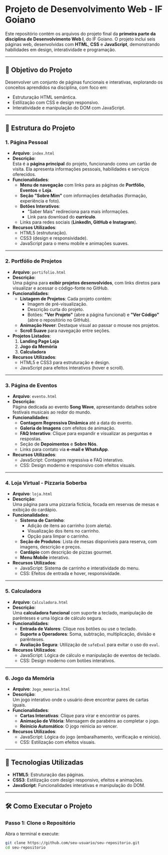 # Projeto de Desenvolvimento Web - IF Goiano  

Este repositório contém os arquivos do projeto final da **primeira parte da disciplina de Desenvolvimento Web I**, do IF Goiano. O projeto inclui seis páginas web, desenvolvidas com **HTML**, **CSS** e **JavaScript**, demonstrando habilidades em design, interatividade e programação.

---

## 🎯 **Objetivo do Projeto**  
Desenvolver um conjunto de páginas funcionais e interativas, explorando os conceitos aprendidos na disciplina, com foco em:  
- Estruturação HTML semântica.  
- Estilização com CSS e design responsivo.  
- Interatividade e manipulação do DOM com JavaScript.

---

## 📁 **Estrutura do Projeto**  

### 1. **Página Pessoal**  
- **Arquivo**: `index.html`  
- **Descrição**:  
   Esta é a **página principal** do projeto, funcionando como um cartão de visita. Ela apresenta informações pessoais, habilidades e serviços oferecidos.  
- **Funcionalidades**:  
   - **Menu de navegação** com links para as páginas de **Portfólio**, **Eventos** e **Loja**.  
   - **Seção "Sobre Mim"** com informações detalhadas (formação, experiência e foto).  
   - **Botões Interativos**:  
      - "Saber Mais" redireciona para mais informações.  
      - Link para download do **currículo**.  
   - Links para redes sociais (**LinkedIn, GitHub e Instagram**).  
- **Recursos Utilizados**:  
   - HTML5 (estruturação).  
   - CSS3 (design e responsividade).  
   - JavaScript para o menu mobile e animações suaves.  

---

### 2. **Portfólio de Projetos**  
- **Arquivo**: `portifolio.html`  
- **Descrição**:  
   Uma página para **exibir projetos desenvolvidos**, com links diretos para visualizar e acessar o código-fonte no GitHub.  
- **Funcionalidades**:  
   - **Listagem de Projetos**: Cada projeto contém:  
      - Imagem de pré-visualização.  
      - Descrição curta do projeto.  
      - Botões: **"Ver Projeto"** (abre a página funcional) e **"Ver Código"** (abre o repositório no GitHub).  
   - **Animação Hover**: Destaque visual ao passar o mouse nos projetos.  
   - **Scroll Suave** para navegação entre seções.  
- **Projetos Listados**:  
   1. **Landing Page Loja**
   2. **Jogo da Memória**
   3. **Calculadora**
- **Recursos Utilizados**:  
   - HTML5 e CSS3 para estruturação e design.  
   - JavaScript para efeitos interativos (hover e scroll).  

---

### 3. **Página de Eventos**  
- **Arquivo**: `evento.html`  
- **Descrição**:  
   Página dedicada ao evento **Song Wave**, apresentando detalhes sobre festivais musicais ao redor do mundo.  
- **Funcionalidades**:  
   - **Contagem Regressiva Dinâmica** até a data do evento.  
   - **Galeria de Imagens** com efeitos de animação.  
   - **FAQ Interativo**: Clique para expandir e visualizar as perguntas e respostas.  
   - Seção de **Depoimentos** e **Sobre Nós**.  
   - Links para contato via **e-mail e WhatsApp**.  
- **Recursos Utilizados**:  
   - JavaScript: Contagem regressiva e FAQ interativo.  
   - CSS: Design moderno e responsivo com efeitos visuais.

---

### 4. **Loja Virtual - Pizzaria Soberba**  
- **Arquivo**: `loja.html`  
- **Descrição**:  
   Uma página para uma pizzaria fictícia, focada em reservas de mesas e exibição do cardápio.  
- **Funcionalidades**:  
   - **Sistema de Carrinho**:  
      - Adição de itens ao carrinho (com alerta).  
      - Visualização dos itens no carrinho.  
      - Opção para limpar o carrinho.  
   - **Seção de Produtos**: Lista de mesas disponíveis para reserva, com imagens, descrição e preços.  
   - **Cardápio** com descrição de pizzas gourmet.  
   - **Menu Mobile** interativo.  
- **Recursos Utilizados**:  
   - JavaScript: Sistema de carrinho e interatividade do menu.  
   - CSS: Efeitos de entrada e hover, responsividade.  

---

### 5. **Calculadora**  
- **Arquivo**: `Calculadora.html`  
- **Descrição**:  
   Uma **calculadora funcional** com suporte a teclado, manipulação de parênteses e uma lógica de cálculo segura.  
- **Funcionalidades**:  
   - **Entrada de Valores**: Clique nos botões ou use o teclado.  
   - **Suporte a Operadores**: Soma, subtração, multiplicação, divisão e parênteses.  
   - **Avaliação Segura**: Utilização de `safeEval` para evitar o uso do `eval`.  
- **Recursos Utilizados**:  
   - JavaScript: Lógica de cálculo e manipulação de eventos de teclado.  
   - CSS: Design moderno com botões interativos.

---

### 6. **Jogo da Memória**  
- **Arquivo**: `Jogo_memoria.html`  
- **Descrição**:  
   Um jogo interativo onde o usuário deve encontrar pares de cartas iguais.  
- **Funcionalidades**:  
   - **Cartas Interativas**: Clique para virar e encontrar os pares.  
   - **Animação de Vitória**: Mensagem de parabéns ao completar o jogo.  
   - **Reinício Automático**: O jogo reinicia ao vencer.  
- **Recursos Utilizados**:  
   - JavaScript: Lógica do jogo (embaralhamento, verificação e reinício).  
   - CSS: Estilização com efeitos visuais.

---

## 🚀 **Tecnologias Utilizadas**  
- **HTML5**: Estruturação das páginas.  
- **CSS3**: Estilização com design responsivo, efeitos e animações.  
- **JavaScript**: Funcionalidades interativas e manipulação do DOM.  

---

## 🛠️ **Como Executar o Projeto**  

### Passo 1: Clone o Repositório  
Abra o terminal e execute:  
```bash
git clone https://github.com/seu-usuario/seu-repositorio.git
cd seu-repositorio
```

